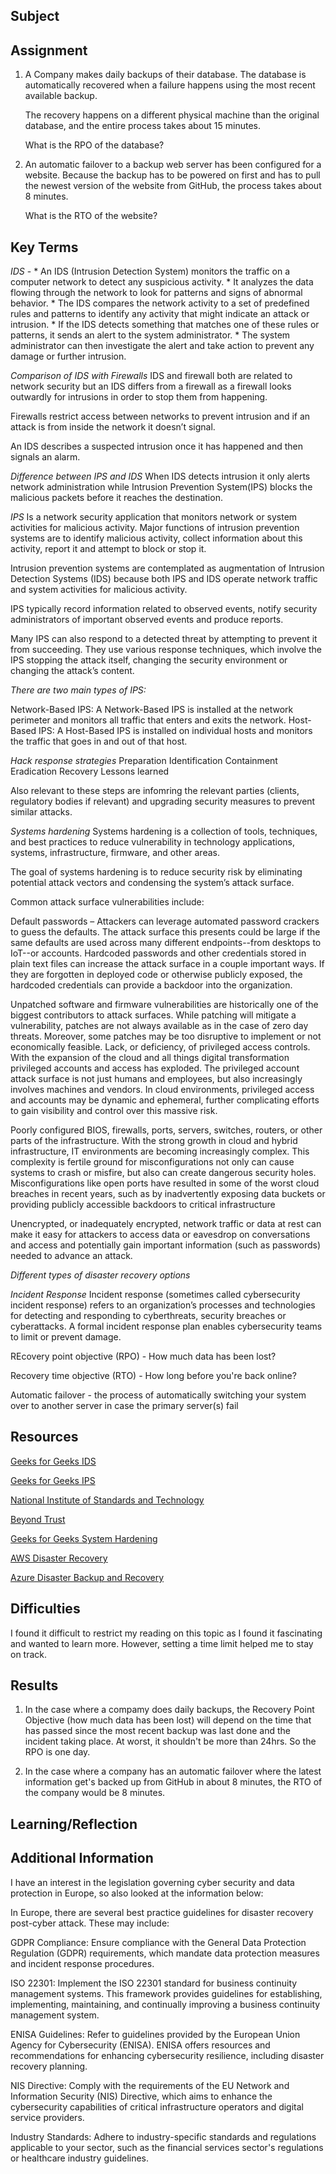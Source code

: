 ## Subject

##  Assignment

1.  A Company makes daily backups of their database. The database is automatically recovered when a failure happens using the most recent available backup.

    The recovery happens on a different physical machine than the original database, and the entire process takes about 15 minutes.

    What is the RPO of the database?


2.  An automatic failover to a backup web server has been configured for a website. Because the backup has to be powered on first and has to pull the newest version of the website from GitHub, the process takes about 8 minutes. 

    What is the RTO of the website?

##  Key Terms

*IDS* -   * An IDS (Intrusion Detection System) monitors the traffic on a computer network to detect any suspicious activity.
        *  It analyzes the data flowing through the network to look for patterns and signs of abnormal behavior.
        *  The IDS compares the network activity to a set of predefined rules and patterns to identify any activity that might indicate an attack or intrusion.
        *  If the IDS detects something that matches one of these rules or patterns, it sends an alert to the system administrator.
        *  The system administrator can then investigate the alert and take action to prevent any damage or further intrusion.

*Comparison of IDS with Firewalls*
IDS and firewall both are related to network security but an IDS differs from a firewall as a firewall looks outwardly for intrusions in order to stop them from happening. 

Firewalls restrict access between networks to prevent intrusion and if an attack is from inside the network it doesn’t signal. 

An IDS describes a suspected intrusion once it has happened and then signals an alarm.

*Difference between IPS and IDS*
When IDS detects intrusion it only alerts network administration while Intrusion Prevention System(IPS) blocks the malicious packets before it reaches the destination.

*IPS*
Is a network security application that monitors network or system activities for malicious activity. Major functions of intrusion prevention systems are to identify malicious activity, collect information about this activity, report it and attempt to block or stop it. 

Intrusion prevention systems are contemplated as augmentation of Intrusion Detection Systems (IDS) because both IPS and IDS operate network traffic and system activities for malicious activity. 

IPS typically record information related to observed events, notify security administrators of important observed events and produce reports. 

Many IPS can also respond to a detected threat by attempting to prevent it from succeeding. They use various response techniques, which involve the IPS stopping the attack itself, changing the security environment or changing the attack’s content. 

*There are two main types of IPS:*

Network-Based IPS: A Network-Based IPS is installed at the network perimeter and monitors all traffic that enters and exits the network.
Host-Based IPS: A Host-Based IPS is installed on individual hosts and monitors the traffic that goes in and out of that host.

*Hack response strategies*
Preparation
Identification
Containment
Eradication
Recovery
Lessons learned

Also relevant to these steps are infomring the relevant parties (clients, regulatory bodies if relevant) and upgrading security measures to prevent similar attacks.

*Systems hardening*
Systems hardening is a collection of tools, techniques, and best practices to reduce vulnerability in technology applications, systems, infrastructure, firmware, and other areas. 

The goal of systems hardening is to reduce security risk by eliminating potential attack vectors and condensing the system’s attack surface. 

Common attack surface vulnerabilities include:

Default passwords – Attackers can leverage automated password crackers to guess the defaults. The attack surface this presents could be large if the same defaults are used across many different endpoints--from desktops to IoT--or accounts.
Hardcoded passwords and other credentials stored in plain text files can increase the attack surface in a couple important ways. If they are forgotten in deployed code or otherwise publicly exposed, the hardcoded credentials can provide a backdoor into the organization.

Unpatched software and firmware vulnerabilities are historically one of the biggest contributors to attack surfaces. While patching will mitigate a vulnerability, patches are not always available as in the case of zero day threats. Moreover, some patches may be too disruptive to implement or not economically feasible.
Lack, or deficiency, of privileged access controls. With the expansion of the cloud and all things digital transformation privileged accounts and access has exploded. The privileged account attack surface is not just humans and employees, but also increasingly involves machines and vendors. In cloud environments, privileged access and accounts may be dynamic and ephemeral, further complicating efforts to gain visibility and control over this massive risk.

Poorly configured BIOS, firewalls, ports, servers, switches, routers, or other parts of the infrastructure. With the strong growth in cloud and hybrid infrastructure, IT environments are becoming increasingly complex. This complexity is fertile ground for misconfigurations not only can cause systems to crash or misfire, but also can create dangerous security holes. Misconfigurations like open ports have resulted in some of the worst cloud breaches in recent years, such as by inadvertently exposing data buckets or providing publicly accessible backdoors to critical infrastructure

Unencrypted, or inadequately encrypted, network traffic or data at rest can make it easy for attackers to access data or eavesdrop on conversations and access and potentially gain important information (such as passwords) needed to advance an attack.

*Different types of disaster recovery options*

*Incident Response*
Incident response (sometimes called cybersecurity incident response) refers to an organization’s processes and technologies for detecting and responding to cyberthreats, security breaches or cyberattacks. A formal incident response plan enables cybersecurity teams to limit or prevent damage.

REcovery point objective (RPO) - How much data has been lost?

Recovery time objective (RTO) - How long before you're back online?

Automatic failover - the process of automatically switching your system over to another server in case the primary server(s) fail

          

##  Resources

[Geeks for Geeks IDS](https://www.geeksforgeeks.org/intrusion-detection-system-ids/)

[Geeks for Geeks IPS](https://www.geeksforgeeks.org/intrusion-prevention-system-ips/)

[National Institute of Standards and Technology](https://nvlpubs.nist.gov/nistpubs/specialpublications/nist.sp.800-61r2.pdf)

[Beyond Trust](https://www.beyondtrust.com/resources/glossary/systems-hardening#:~:text=Systems%20hardening%20is%20a%20collection,condensing%20the%20system's%20attack%20surface.)

[Geeks for Geeks System Hardening](https://www.geeksforgeeks.org/what-is-system-hardening/)

[AWS Disaster Recovery](https://docs.aws.amazon.com/whitepapers/latest/disaster-recovery-workloads-on-aws/disaster-recovery-options-in-the-cloud.html)

[Azure Disaster Backup and Recovery](https://azure.microsoft.com/en-us/solutions/backup-and-disaster-recovery)











##  Difficulties
I found it difficult to restrict my reading on this topic as I found it fascinating and wanted to learn more.  However, setting a time limit helped me to stay on track.

##  Results

1.  In the case where a compamy does daily backups, the Recovery Point Objective (how much data has been lost) will depend on the time that has passed since the most recent backup was last done and the incident taking place.  At worst, it shouldn't be more than 24hrs. So the RPO is one day.

2.  In the case where a company has an automatic failover where the latest information get's backed up from GitHub in about 8 minutes, the RTO of the company would be 8 minutes.
   
##  Learning/Reflection

##  Additional Information
I have an interest in the legislation governing cyber security and data protection in Europe, so also looked at the information below:

In Europe, there are several best practice guidelines for disaster recovery post-cyber attack. These may include:

GDPR Compliance: Ensure compliance with the General Data Protection Regulation (GDPR) requirements, which mandate data protection measures and incident response procedures.

ISO 22301: Implement the ISO 22301 standard for business continuity management systems. This framework provides guidelines for establishing, implementing, maintaining, and continually improving a business continuity management system.

ENISA Guidelines: Refer to guidelines provided by the European Union Agency for Cybersecurity (ENISA). ENISA offers resources and recommendations for enhancing cybersecurity resilience, including disaster recovery planning.

NIS Directive: Comply with the requirements of the EU Network and Information Security (NIS) Directive, which aims to enhance the cybersecurity capabilities of critical infrastructure operators and digital service providers.

Industry Standards: Adhere to industry-specific standards and regulations applicable to your sector, such as the financial services sector's regulations or healthcare industry guidelines.


